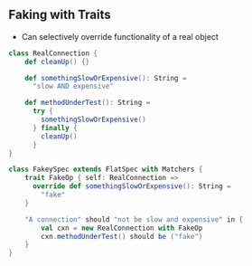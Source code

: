## Faking with Traits

- Can selectively override functionality of a real object

```scala
class RealConnection {
    def cleanUp() {}

	def somethingSlowOrExpensive(): String = 
	  "slow AND expensive"

	def methodUnderTest(): String =
	  try {
	    somethingSlowOrExpensive()
	  } finally {
	  	cleanUp()
	  }
}

class FakeySpec extends FlatSpec with Matchers {
	trait FakeOp { self: RealConnection =>
	  override def somethingSlowOrExpensive(): String =
		"fake"
	}

	"A connection" should "not be slow and expensive" in {
		val cxn = new RealConnection with FakeOp
		cxn.methodUnderTest() should be ("fake")
	}
}
```